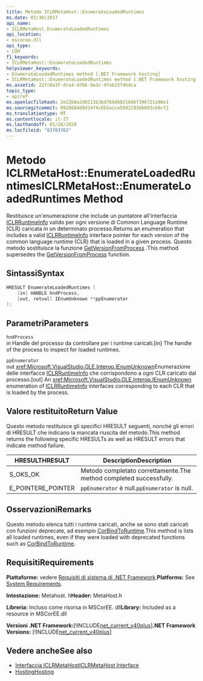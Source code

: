 ```yaml
---
title: Metodo ICLRMetaHost::EnumerateLoadedRuntimes
ms.date: 03/30/2017
api_name:
- ICLRMetaHost.EnumerateLoadedRuntimes
api_location:
- mscoree.dll
api_type:
- COM
f1_keywords:
- ICLRMetaHost::EnumerateLoadedRuntimes
helpviewer_keywords:
- EnumerateLoadedRuntimes method [.NET Framework hosting]
- ICLRMetaHost::EnumerateLoadedRuntimes method [.NET Framework hosting]
ms.assetid: 22fc0a3f-dce4-4766-9a3c-9fab15f4b4ca
topic_type:
- apiref
ms.openlocfilehash: 2e22b8a2d0213b3bd766d80218d6f396721a90e1
ms.sourcegitcommit: 0926684d8d34f4c6b5acce58d2193db093cb9cf2
ms.translationtype: MT
ms.contentlocale: it-IT
ms.lasthandoff: 05/20/2020
ms.locfileid: "83703762"
---
```

# <a name="iclrmetahostenumerateloadedruntimes-method"></a><span data-ttu-id="b1301-102">Metodo ICLRMetaHost::EnumerateLoadedRuntimes</span><span class="sxs-lookup"><span data-stu-id="b1301-102">ICLRMetaHost::EnumerateLoadedRuntimes Method</span></span>
<span data-ttu-id="b1301-103">Restituisce un'enumerazione che include un puntatore all'interfaccia [ICLRRuntimeInfo](../../../../docs/framework/unmanaged-api/hosting/iclrruntimeinfo-interface.md) valido per ogni versione di Common Language Runtime (CLR) caricata in un determinato processo.</span><span class="sxs-lookup"><span data-stu-id="b1301-103">Returns an enumeration that includes a valid [ICLRRuntimeInfo](../../../../docs/framework/unmanaged-api/hosting/iclrruntimeinfo-interface.md) interface pointer for each version of the common language runtime (CLR) that is loaded in a given process.</span></span> <span data-ttu-id="b1301-104">Questo metodo sostituisce la funzione [GetVersionFromProcess](getversionfromprocess-function.md) .</span><span class="sxs-lookup"><span data-stu-id="b1301-104">This method supersedes the [GetVersionFromProcess](getversionfromprocess-function.md) function.</span></span>  
  
## <a name="syntax"></a><span data-ttu-id="b1301-105">Sintassi</span><span class="sxs-lookup"><span data-stu-id="b1301-105">Syntax</span></span>  
  
```cpp  
HRESULT EnumerateLoadedRuntimes (  
    [in] HANDLE hndProcess,  
    [out, retval] IEnumUnknown **ppEnumerator  
);  
```  
  
## <a name="parameters"></a><span data-ttu-id="b1301-106">Parametri</span><span class="sxs-lookup"><span data-stu-id="b1301-106">Parameters</span></span>  
 `hndProcess`  
 <span data-ttu-id="b1301-107">in Handle del processo da controllare per i runtime caricati.</span><span class="sxs-lookup"><span data-stu-id="b1301-107">[in] The handle of the process to inspect for loaded runtimes.</span></span>  
  
 `ppEnumerator`  
 <span data-ttu-id="b1301-108">out <xref:Microsoft.VisualStudio.OLE.Interop.IEnumUnknown>Enumerazione delle interfacce [ICLRRuntimeInfo](iclrruntimeinfo-interface.md) che corrispondono a ogni CLR caricato dal processo.</span><span class="sxs-lookup"><span data-stu-id="b1301-108">[out] An <xref:Microsoft.VisualStudio.OLE.Interop.IEnumUnknown> enumeration of [ICLRRuntimeInfo](iclrruntimeinfo-interface.md) interfaces corresponding to each CLR that is loaded by the process.</span></span>  
  
## <a name="return-value"></a><span data-ttu-id="b1301-109">Valore restituito</span><span class="sxs-lookup"><span data-stu-id="b1301-109">Return Value</span></span>  
 <span data-ttu-id="b1301-110">Questo metodo restituisce gli specifici HRESULT seguenti, nonché gli errori di HRESULT che indicano la mancata riuscita del metodo.</span><span class="sxs-lookup"><span data-stu-id="b1301-110">This method returns the following specific HRESULTs as well as HRESULT errors that indicate method failure.</span></span>  
  
|<span data-ttu-id="b1301-111">HRESULT</span><span class="sxs-lookup"><span data-stu-id="b1301-111">HRESULT</span></span>|<span data-ttu-id="b1301-112">Description</span><span class="sxs-lookup"><span data-stu-id="b1301-112">Description</span></span>|  
|-------------|-----------------|  
|<span data-ttu-id="b1301-113">S_OK</span><span class="sxs-lookup"><span data-stu-id="b1301-113">S_OK</span></span>|<span data-ttu-id="b1301-114">Metodo completato correttamente.</span><span class="sxs-lookup"><span data-stu-id="b1301-114">The method completed successfully.</span></span>|  
|<span data-ttu-id="b1301-115">E_POINTER</span><span class="sxs-lookup"><span data-stu-id="b1301-115">E_POINTER</span></span>|<span data-ttu-id="b1301-116">`ppEnumerator` è null.</span><span class="sxs-lookup"><span data-stu-id="b1301-116">`ppEnumerator` is null.</span></span>|  
  
## <a name="remarks"></a><span data-ttu-id="b1301-117">Osservazioni</span><span class="sxs-lookup"><span data-stu-id="b1301-117">Remarks</span></span>  
 <span data-ttu-id="b1301-118">Questo metodo elenca tutti i runtime caricati, anche se sono stati caricati con funzioni deprecate, ad esempio [CorBindToRuntime](corbindtoruntime-function.md).</span><span class="sxs-lookup"><span data-stu-id="b1301-118">This method is lists all loaded runtimes, even if they were loaded with deprecated functions such as [CorBindToRuntime](corbindtoruntime-function.md).</span></span>  
  
## <a name="requirements"></a><span data-ttu-id="b1301-119">Requisiti</span><span class="sxs-lookup"><span data-stu-id="b1301-119">Requirements</span></span>  
 <span data-ttu-id="b1301-120">**Piattaforme:** vedere [Requisiti di sistema di .NET Framework](../../get-started/system-requirements.md).</span><span class="sxs-lookup"><span data-stu-id="b1301-120">**Platforms:** See [System Requirements](../../get-started/system-requirements.md).</span></span>  
  
 <span data-ttu-id="b1301-121">**Intestazione:** Metahost. h</span><span class="sxs-lookup"><span data-stu-id="b1301-121">**Header:** MetaHost.h</span></span>  
  
 <span data-ttu-id="b1301-122">**Libreria:** Incluso come risorsa in MSCorEE. dll</span><span class="sxs-lookup"><span data-stu-id="b1301-122">**Library:** Included as a resource in MSCorEE.dll</span></span>  
  
 <span data-ttu-id="b1301-123">**Versioni .NET Framework:**[!INCLUDE[net_current_v40plus](../../../../includes/net-current-v40plus-md.md)]</span><span class="sxs-lookup"><span data-stu-id="b1301-123">**.NET Framework Versions:** [!INCLUDE[net_current_v40plus](../../../../includes/net-current-v40plus-md.md)]</span></span>  
  
## <a name="see-also"></a><span data-ttu-id="b1301-124">Vedere anche</span><span class="sxs-lookup"><span data-stu-id="b1301-124">See also</span></span>

- [<span data-ttu-id="b1301-125">Interfaccia ICLRMetaHost</span><span class="sxs-lookup"><span data-stu-id="b1301-125">ICLRMetaHost Interface</span></span>](iclrmetahost-interface.md)
- [<span data-ttu-id="b1301-126">Hosting</span><span class="sxs-lookup"><span data-stu-id="b1301-126">Hosting</span></span>](index.md)
